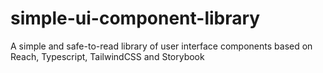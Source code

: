 # simple-ui-component-library
A simple and safe-to-read library of user interface components based on Reach, Typescript, TailwindCSS and Storybook
